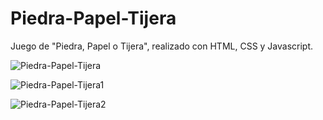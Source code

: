 # Piedra-Papel-Tijera
Juego de "Piedra, Papel o Tijera", realizado con HTML, CSS y Javascript.

![Piedra-Papel-Tijera](https://user-images.githubusercontent.com/54426004/84934273-79f2af80-b0ad-11ea-9b2e-2b5e530ccb2a.JPG)

![Piedra-Papel-Tijera1](https://user-images.githubusercontent.com/54426004/84934363-9989d800-b0ad-11ea-8180-385d9b64234a.JPG)

![Piedra-Papel-Tijera2](https://user-images.githubusercontent.com/54426004/84934411-ac9ca800-b0ad-11ea-9887-4a75b85925e8.JPG)
